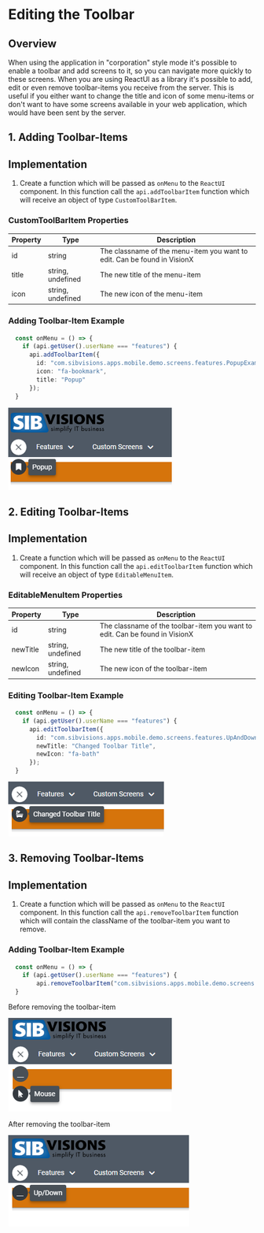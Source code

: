 # Editing the Toolbar

## Overview
When using the application in "corporation" style mode it's possible to enable a toolbar and add screens to it, so you can navigate more quickly to these screens. When you are using ReactUI as a library it's possible to add, edit or even remove toolbar-items you receive from the server. This is useful if you either want to change the title and icon of some menu-items or don't want to have some screens available in your web application, which would have been sent by the server.

## 1. Adding Toolbar-Items

## Implementation
1. Create a function which will be passed as ```onMenu``` to the ```ReactUI``` component. In this function call the ```api.addToolbarItem``` function which will receive an object of type ```CustomToolBarItem```.

### CustomToolBarItem Properties
Property | Type | Description
--- | --- | --- |
id | string | The classname of the menu-item you want to edit. Can be found in VisionX
title | string, undefined | The new title of the menu-item
icon | string, undefined | The new icon of the menu-item

### Adding Toolbar-Item Example
```typescript
  const onMenu = () => {
    if (api.getUser().userName === "features") {
      api.addToolbarItem({
        id: "com.sibvisions.apps.mobile.demo.screens.features.PopupExampleWorkScreen",
        icon: "fa-bookmark",
        title: "Popup"
      });
  }
```

![adding-toolbar-item](../readme-images/tb-adding-item.PNG)

## 2. Editing Toolbar-Items

## Implementation
1. Create a function which will be passed as ```onMenu``` to the ```ReactUI``` component. In this function call the ```api.editToolbarItem``` function which will receive an object of type ```EditableMenuItem```.

### EditableMenuItem Properties
Property | Type | Description
--- | --- | --- |
id | string | The classname of the toolbar-item you want to edit. Can be found in VisionX
newTitle | string, undefined | The new title of the toolbar-item
newIcon | string, undefined | The new icon of the toolbar-item

### Editing Toolbar-Item Example
```typescript
  const onMenu = () => {
    if (api.getUser().userName === "features") {
      api.editToolbarItem({
        id: "com.sibvisions.apps.mobile.demo.screens.features.UpAndDownloadWorkScreen",
        newTitle: "Changed Toolbar Title",
        newIcon: "fa-bath"
      });
  }
```

![editing-toolbar-item](../readme-images/tb-editing-item.PNG)

## 3. Removing Toolbar-Items

## Implementation
1. Create a function which will be passed as ```onMenu``` to the ```ReactUI``` component. In this function call the ```api.removeToolbarItem``` function which will contain the className of the toolbar-item you want to remove. 

### Adding Toolbar-Item Example
```typescript
  const onMenu = () => {
    if (api.getUser().userName === "features") {
        api.removeToolbarItem("com.sibvisions.apps.mobile.demo.screens.features.MouseWorkScreen");
  }
```
Before removing the toolbar-item

![before-remove-toolbar-item](../readme-images/tb-before-rem.PNG)

After removing the toolbar-item

![after-remove-toolbar-item](../readme-images/tb-after-rem.PNG)
